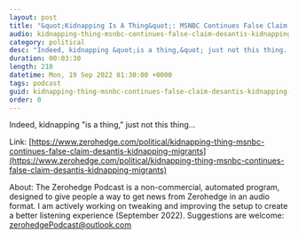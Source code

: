 ```yaml
---
layout: post
title: "&quot;Kidnapping Is A Thing&quot;: MSNBC Continues False Claim That DeSantis Is Kidnapping Migrants"
audio: kidnapping-thing-msnbc-continues-false-claim-desantis-kidnapping-migrants-0
category: political
desc: "Indeed, kidnapping &quot;is a thing,&quot; just not this thing..."
duration: 00:03:30
length: 210
datetime: Mon, 19 Sep 2022 01:30:00 +0000
tags: podcast
guid: kidnapping-thing-msnbc-continues-false-claim-desantis-kidnapping-migrants-0
order: 0
---
```

Indeed, kidnapping &quot;is a thing,&quot; just not this thing...

Link: [https://www.zerohedge.com/political/kidnapping-thing-msnbc-continues-false-claim-desantis-kidnapping-migrants](https://www.zerohedge.com/political/kidnapping-thing-msnbc-continues-false-claim-desantis-kidnapping-migrants)

About: The Zerohedge Podcast is a non-commercial, automated program, designed to give people a way to get news from Zerohedge in an audio format.  I am actively working on tweaking and improving the setup to create a better listening experience (September 2022).  Suggestions are welcome: [zerohedgePodcast@outlook.com](mailto:zerohedgePodcast@outlook.com)